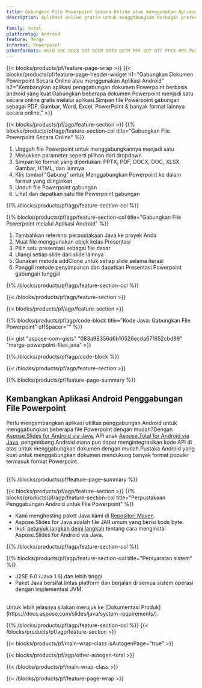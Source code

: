 ```yaml
---
title: Gabungkan File Powerpoint Secara Online atau menggunakan Aplikasi Seluler Android
description: Aplikasi online gratis untuk menggabungkan berbagai presentasi Powerpoint.Android menggabungkan perpustakaan kode Java untuk menggabungkan presentasi Powerpoint ke dalam format pilihan Anda.

family: total
platformtag: Android
feature: Merge
informat: Powerpoint
otherformats: Word DOC DOCX DOT DOCM DOTX DOTM RTF ODT OTT PPTX PPT Powerpoint PPS PPSX PPSM POTM ODP OTP POT PPTM POTX PDF Excel XLS XLSX ODS TSV XLSB XLSM XLT XLTM XLTX
---
```

{{< blocks/products/pf/feature-page-wrap >}}
{{< blocks/products/pf/feature-page-header-widget h1="Gabungkan Dokumen Powerpoint Secara Online atau menggunakan Aplikasi Android" h2="Kembangkan aplikasi penggabungan dokumen Powerpoint berbasis android yang kuat.Gabungkan beberapa dokumen Powerpoint menjadi satu secara online gratis melalui aplikasi.Simpan file Powerpoint gabungan sebagai PDF, Gambar, Word, Excel, PowerPoint & banyak format lainnya secara online." >}}


{{< blocks/products/pf/agp/feature-section >}}
{{% blocks/products/pf/agp/feature-section-col title="Gabungkan File Powerpoint Secara Online" %}}

1. Unggah file Powerpoint untuk menggabungkannya menjadi satu
1. Masukkan parameter seperti pilihan dari dropdown
1. Simpan ke format yang diperlukan: PPTX, PDF, DOCX, DOC, XLSX, Gambar, HTML, dan lainnya
1. Klik tombol "Gabung" untuk Menggabungkan Powerpoint ke dalam format yang diinginkan
1. Unduh file Powerpoint gabungan
1. Lihat dan dapatkan satu file Powerpoint gabungan

{{% /blocks/products/pf/agp/feature-section-col %}}

{{% blocks/products/pf/agp/feature-section-col title="Gabungkan File Powerpoint melalui Aplikasi Android" %}}

1. Tambahkan referensi perpustakaan Java ke proyek Anda
1. Muat file menggunakan objek kelas Presentasi
1. Pilih satu presentasi sebagai file dasar
1. Ulangi setiap slide dari slide lainnya
1. Gunakan metode addClone untuk setiap slide selama iterasi
1. Panggil metode penyimpanan dan dapatkan Presentasi Powerpoint gabungan tunggal

{{% /blocks/products/pf/agp/feature-section-col %}}

{{< /blocks/products/pf/agp/feature-section >}}

{{< blocks/products/pf/agp/feature-section >}}

{{% blocks/products/pf/agp/code-block title="Kode Java: Gabungkan File Powerpoint" offSpacer="" %}}

{{< gist "aspose-com-gists" "083a98356d6b10526ecda67f652cbd99" "merge-powerpoint-files.java" >}}

{{% /blocks/products/pf/agp/code-block %}}

{{< /blocks/products/pf/agp/feature-section >}}

{{% blocks/products/pf/feature-page-summary %}}

<h2>Kembangkan Aplikasi Android Penggabungan File Powerpoint</h2>

Perlu mengembangkan aplikasi utilitas penggabungan Android untuk menggabungkan beberapa file Powerpoint dengan mudah?Dengan [Aspose.Slides for Android via Java](https://products.aspose.com/slides/id/android-java/), API anak [Aspose.Total for Android via Java](https://products.aspose.com/total/id/android-java/), pengembang Android mana pun dapat mengintegrasikan kode API di atas untuk menggabungkan dokumen dengan mudah.Pustaka Android yang kuat untuk menggabungkan dokumen mendukung banyak format populer termasuk format Powerpoint.<br /><br />

{{% /blocks/products/pf/feature-page-summary %}}

{{< blocks/products/pf/agp/feature-section >}}
{{% blocks/products/pf/agp/feature-section-col title="Perpustakaan Penggabungan Android untuk File Powerpoint" %}}

- Kami menghosting paket Java kami di [Repositori Maven](https://releases.aspose.com/java/repo/com/aspose/aspose-slides/).
- Aspose.Slides for Java adalah file JAR umum yang berisi kode byte.
- Ikuti [petunjuk langkah demi langkah](https://docs.aspose.com/slides/java/installation/#install-aspose-slides-for-java-from-maven-repository) tentang cara menginstal Aspose.Slides for Android via Java.

{{% /blocks/products/pf/agp/feature-section-col %}}

{{% blocks/products/pf/agp/feature-section-col title="Persyaratan sistem" %}}

- J2SE 6.0 (Java 1.6) dan lebih tinggi
- Paket Java bersifat lintas platform dan berjalan di semua sistem operasi dengan implementasi JVM.

<br />
Untuk lebih jelasnya silakan merujuk ke [Dokumentasi Produk](https://docs.aspose.com/slides/java/system-requirements/).

{{% /blocks/products/pf/agp/feature-section-col %}}
{{< /blocks/products/pf/agp/feature-section >}}

{{< blocks/products/pf/main-wrap-class isAutogenPage="true" >}}

{{< blocks/products/pf/agp/other-autogen-total >}}

{{< /blocks/products/pf/main-wrap-class >}}

{{< /blocks/products/pf/feature-page-wrap >}}